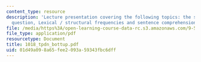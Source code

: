 ```yaml
---
content_type: resource
description: 'Lecture presentation covering the following topics: the serial / parallel
  question, Lexical / structural frequencies and sentence comprehension.'
file: /media/https%3A/open-learning-course-data-rc.s3.amazonaws.com/9-591j-language-processing-fall-2004/01d49a098a65fee2093a59343fbc6dff_1018_tpdn_bottup.pdf
file_type: application/pdf
resourcetype: Document
title: 1018_tpdn_bottup.pdf
uid: 01d49a09-8a65-fee2-093a-59343fbc6dff
---
```


